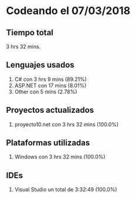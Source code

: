 # Codeando el 07/03/2018

## Tiempo total
3 hrs 32 mins.

## Lenguajes usados
1. C# con 3 hrs 9 mins (89.21%)
1. ASP.NET con 17 mins (8.01%)
1. Other con 5 mins (2.78%)

## Proyectos actualizados
1. proyecto10.net con 3 hrs 32 mins (100.0%)

## Plataformas utilizadas
1. Windows con 3 hrs 32 mins (100.0%)

## IDEs
1. Visual Studio un total de 3:32:49 (100.0%)
